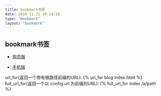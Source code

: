 ```yaml
---
title: bookmark书签
date: 2024-11-21 10:14:58
type: "bookmark"
layout: "bookmark"
---
```


## bookmark书签
- [网页版](./bookmark.html)

- [手机版](./bookmark_m.html)

url_for(返回一个带有根路径前缀的URL): {% url_for blog index.html %}
full_url_for(返回一个以 config.url 为前缀的URL): {% full_url_for index /a/path %}


